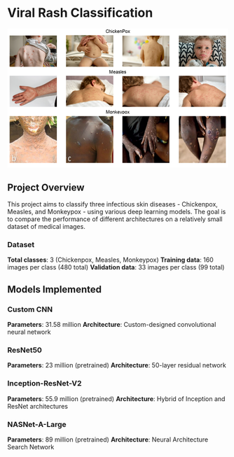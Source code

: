 # Viral Rash Classification
![alt text](rash_image.png)

## Project Overview
This project aims to classify three infectious skin diseases - Chickenpox, Measles, and Monkeypox - using various deep learning models. The goal is to compare the performance of different architectures on a relatively small dataset of medical images.

### Dataset

<b>Total classes</b>: 3 (Chickenpox, Measles, Monkeypox)
<b>Training data</b>: 160 images per class (480 total)
<b>Validation data</b>: 33 images per class (99 total)

## Models Implemented

### Custom CNN

<b>Parameters</b>: 31.58 million
<b>Architecture</b>: Custom-designed convolutional neural network


### ResNet50

<b>Parameters</b>: 23 million (pretrained)
<b>Architecture</b>: 50-layer residual network


### Inception-ResNet-V2

<b>Parameters</b>: 55.9 million (pretrained)
<b>Architecture</b>: Hybrid of Inception and ResNet architectures


### NASNet-A-Large

<b>Parameters</b>: 89 million (pretrained)
<b>Architecture</b>: Neural Architecture Search Network

